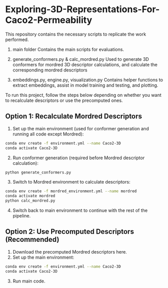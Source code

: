 # Exploring-3D-Representations-For-Caco2-Permeability
This repository contains the necessary scripts to replicate the work performed.
1. main folder
  Contains the main scripts for evaluations.

2. generate_conformers.py & calc_mordred.py
  Used to generate 3D conformers for mordred 3D descriptor calculations, and calculate the corresponding mordred descriptors

3. embeddings.py, engine.py, visualization.py
  Contains helper functions to extract embeddings, assist in model training and testing, and plotting.

To run this project, follow the steps below depending on whether you want to recalculate descriptors or use the precomputed ones.
## Option 1: Recalculate Mordred Descriptors
1. Set up the main environment (used for conformer generation and running all code except Mordred):
```bash
conda env create -f environment.yml --name Caco2-3D
conda activate Caco2-3D
```
2. Run conformer generation (required before Mordred descriptor calculation):
```bash
python generate_conformers.py
```
3. Switch to Mordred environment to calculate descriptors:
```bash
conda env create -f mordred_environment.yml --name mordred
conda activate mordred
python calc_mordred.py
```
4. Switch back to main environment to continue with the rest of the pipeline.

## Option 2: Use Precomputed Descriptors (Recommended)
1. Download the precomputed Mordred descriptors here.
2. Set up the main environment:
```bash
conda env create -f environment.yml --name Caco2-3D
conda activate Caco2-3D
```
3. Run main code.

